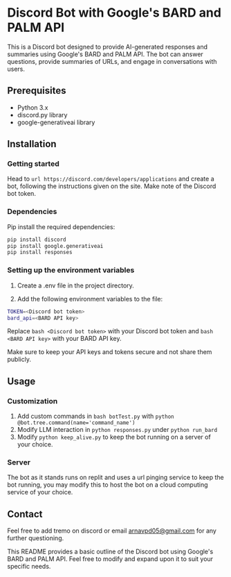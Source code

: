 # Discord Bot with Google's BARD and PALM API

This is a Discord bot designed to provide AI-generated responses and summaries using Google's BARD and PALM API. The bot can answer questions, provide summaries of URLs, and engage in conversations with users.

## Prerequisites

- Python 3.x
- discord.py library
- google-generativeai library

## Installation
### Getting started 
Head to ```url https://discord.com/developers/applications``` and create a bot, following the instructions given on the site. Make note of the Discord bot token.
### Dependencies
Pip install the required dependencies:
   ```bash 
   pip install discord
   pip install google.generativeai
   pip install responses
   ```
### Setting up the environment variables
1. Create a .env file in the project directory.

2. Add the following environment variables to the file:
```bash
TOKEN=<Discord bot token>
bard_api=<BARD API key>
```
Replace ```bash <Discord bot token>``` with your Discord bot token and ```bash <BARD API key>``` with your BARD API key.

Make sure to keep your API keys and tokens secure and not share them publicly.

## Usage

### Customization 
1. Add custom commands in ```bash botTest.py``` with ```python @bot.tree.command(name='command_name')```
2. Modify LLM interaction in ```python responses.py``` under ```python run_bard```
3. Modify ```python keep_alive.py``` to keep the bot running on a server of your choice.

### Server
The bot as it stands runs on replit and uses a url pinging service to keep the bot running, you may modify this to host the bot on a cloud computing service of your choice. 
## Contact
Feel free to add tremo on discord or email arnavpd05@gmail.com for any further questioning.


This README provides a basic outline of the Discord bot using Google's BARD and PALM API. Feel free to modify and expand upon it to suit your specific needs.
